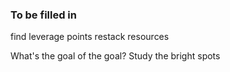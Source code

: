 ### To be filled in

find leverage points
restack resources

What's the goal of the goal?
Study the bright spots
